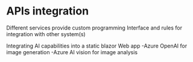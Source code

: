 # APIs integration
Different services provide custom programming Interface and rules for integration with other system(s)


Integrating AI capabilities into a static blazor Web app
-Azure OpenAI for image generation
-Azure AI vision for image analysis


